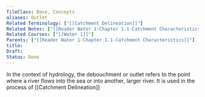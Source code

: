 ```yaml
---
fileClass: Base, Concepts
aliases: Outlet
Related Terminology: ["[[Catchment Delineation]]"]
Related Notes: ["[[Reader Water 1-Chapter 1.1-Catchment Characteristics]]"]
Related Courses: ["[[Water 1]]"]
Parents: ["[[Reader Water 1-Chapter 1.1-Catchment Characteristics]]"]
title: 
Draft: 
Status: Done
---
```

In the context of hydrology, the debouchment or outlet refers to the point where a river flows into the sea or into another, larger river. It is used in the process of [[Catchment Delineation]]